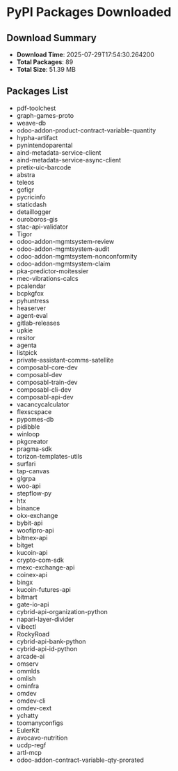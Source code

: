 # PyPI Packages Downloaded

## Download Summary
- **Download Time**: 2025-07-29T17:54:30.264200
- **Total Packages**: 89
- **Total Size**: 51.39 MB

## Packages List
- pdf-toolchest
- graph-games-proto
- weave-db
- odoo-addon-product-contract-variable-quantity
- hypha-artifact
- pynintendoparental
- aind-metadata-service-client
- aind-metadata-service-async-client
- pretix-uic-barcode
- abstra
- teleos
- gofigr
- pycricinfo
- staticdash
- detaillogger
- ouroboros-gis
- stac-api-validator
- Tigor
- odoo-addon-mgmtsystem-review
- odoo-addon-mgmtsystem-audit
- odoo-addon-mgmtsystem-nonconformity
- odoo-addon-mgmtsystem-claim
- pka-predictor-moitessier
- mec-vibrations-calcs
- pcalendar
- bcpkgfox
- pyhuntress
- heaserver
- agent-eval
- gitlab-releases
- upkie
- resitor
- agenta
- listpick
- private-assistant-comms-satellite
- composabl-core-dev
- composabl-dev
- composabl-train-dev
- composabl-cli-dev
- composabl-api-dev
- vacancycalculator
- flexscspace
- pypomes-db
- pidibble
- winloop
- pkgcreator
- pragma-sdk
- torizon-templates-utils
- surfari
- tap-canvas
- glgrpa
- woo-api
- stepflow-py
- htx
- binance
- okx-exchange
- bybit-api
- woofipro-api
- bitmex-api
- bitget
- kucoin-api
- crypto-com-sdk
- mexc-exchange-api
- coinex-api
- bingx
- kucoin-futures-api
- bitmart
- gate-io-api
- cybrid-api-organization-python
- napari-layer-divider
- vibectl
- RockyRoad
- cybrid-api-bank-python
- cybrid-api-id-python
- arcade-ai
- omserv
- ommlds
- omlish
- ominfra
- omdev
- omdev-cli
- omdev-cext
- ychatty
- toomanyconfigs
- EulerKit
- avocavo-nutrition
- ucdp-regf
- artl-mcp
- odoo-addon-contract-variable-qty-prorated

